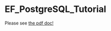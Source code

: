 # EF_PostgreSQL_Tutorial

Please see [the pdf doc!](EF_PostgreSQL_Tutorial/doc/EF_PostgreSQL_Tutorial.pdf)
